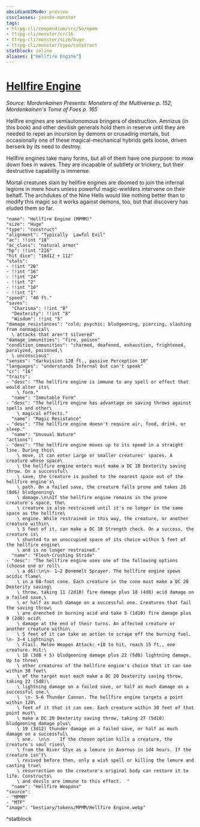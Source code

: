 ```yaml
---
obsidianUIMode: preview
cssclasses: json5e-monster
tags:
- ttrpg-cli/compendium/src/5e/mpmm
- ttrpg-cli/monster/cr/16
- ttrpg-cli/monster/size/huge
- ttrpg-cli/monster/type/construct
statblock: inline
aliases: ["Hellfire Engine"]
---
```

# [Hellfire Engine](3-Compendium\CLI\bestiary\construct/hellfire-engine-mpmm.md)
*Source: Mordenkainen Presents: Monsters of the Multiverse p. 152, Mordenkainen's Tome of Foes p. 165*  

Hellfire engines are semiautonomous bringers of destruction. Amnizus (in this book) and other devilish generals hold them in reserve until they are needed to repel an incursion by demons or crusading mortals, but occasionally one of these magical-mechanical hybrids gets loose, driven berserk by its need to destroy.

Hellfire engines take many forms, but all of them have one purpose: to mow down foes in waves. They are incapable of subtlety or trickery, but their destructive capability is immense.

Mortal creatures slain by hellfire engines are doomed to join the infernal legions in mere hours unless powerful magic-wielders intervene on their behalf. The archdukes of the Nine Hells would like nothing better than to modify this magic so it works against demons, too, but that discovery has eluded them so far.

```statblock
"name": "Hellfire Engine (MPMM)"
"size": "Huge"
"type": "construct"
"alignment": "Typically  Lawful Evil"
"ac": !!int "18"
"ac_class": "natural armor"
"hp": !!int "216"
"hit_dice": "16d12 + 112"
"stats":
- !!int "20"
- !!int "16"
- !!int "24"
- !!int "2"
- !!int "10"
- !!int "1"
"speed": "40 ft."
"saves":
  "Charisma": !!int "0"
  "Dexterity": !!int "8"
  "Wisdom": !!int "5"
"damage_resistances": "cold; psychic; bludgeoning, piercing, slashing from nonmagical\
  \ attacks that aren't silvered"
"damage_immunities": "fire, poison"
"condition_immunities": "charmed, deafened, exhaustion, frightened, paralyzed, poisoned,\
  \ unconscious"
"senses": "darkvision 120 ft., passive Perception 10"
"languages": "understands Infernal but can't speak"
"cr": "16"
"traits":
- "desc": "The hellfire engine is immune to any spell or effect that would alter its\
    \ form."
  "name": "Immutable Form"
- "desc": "The hellfire engine has advantage on saving throws against spells and other\
    \ magical effects."
  "name": "Magic Resistance"
- "desc": "The hellfire engine doesn't require air, food, drink, or sleep."
  "name": "Unusual Nature"
"actions":
- "desc": "The hellfire engine moves up to its speed in a straight line. During this\
    \ move, it can enter Large or smaller creatures' spaces. A creature whose space\
    \ the hellfire engine enters must make a DC 18 Dexterity saving throw. On a successful\
    \ save, the creature is pushed to the nearest space out of the hellfire engine's\
    \ path. On a failed save, the creature falls prone and takes 28 (8d6) bludgeoning\
    \ damage.\n\nIf the hellfire engine remains in the prone creature's space, the\
    \ creature is also restrained until it's no longer in the same space as the hellfire\
    \ engine. While restrained in this way, the creature, or another creature within\
    \ 5 feet of it, can make a DC 18 Strength check. On a success, the creature is\
    \ shunted to an unoccupied space of its choice within 5 feet of the hellfire engine\
    \ and is no longer restrained."
  "name": "Flesh-Crushing Stride"
- "desc": "The hellfire engine uses one of the following options (choose one or roll\
    \ a d6):\n\n- 1–2 Bonemelt Sprayer. The hellfire engine spews acidic flame\
    \ in a 60-foot cone. Each creature in the cone must make a DC 20 Dexterity saving\
    \ throw, taking 11 (2d10) fire damage plus 18 (4d8) acid damage on a failed save,\
    \ or half as much damage on a successful one. Creatures that fail the saving throw\
    \ are drenched in burning acid and take 5 (1d10) fire damage plus 9 (2d8) acid\
    \ damage at the end of their turns. An affected creature or another creature within\
    \ 5 feet of it can take an action to scrape off the burning fuel.  \n- 3–4 Lightning\
    \ Flail. Melee Weapon Attack: +10 to hit, reach 15 ft., one creature. Hit:\
    \ 18 (3d8 + 5) bludgeoning damage plus 22 (5d8) lightning damage. Up to three\
    \ other creatures of the hellfire engine's choice that it can see within 30 feet\
    \ of the target must each make a DC 20 Dexterity saving throw, taking 22 (5d8)\
    \ lightning damage on a failed save, or half as much damage on a successful one.\
    \  \n- 5–6 Thunder Cannon. The hellfire engine targets a point within 120\
    \ feet of it that it can see. Each creature within 30 feet of that point must\
    \ make a DC 20 Dexterity saving throw, taking 27 (5d10) bludgeoning damage plus\
    \ 19 (3d12) thunder damage on a failed save, or half as much damage on a successful\
    \ one.  \n\n    If the chosen option kills a creature, the creature's soul rises\
    \ from the River Styx as a lemure in Avernus in 1d4 hours. If the creature isn't\
    \ revived before then, only a wish spell or killing the lemure and casting true\
    \ resurrection on the creature's original body can restore it to life. Constructs\
    \ and devils are immune to this effect.  "
  "name": "Hellfire Weapons"
"source":
- "MPMM"
- "MTF"
"image": "bestiary/tokens/MPMM/Hellfire Engine.webp"
```
^statblock